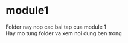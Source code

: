 # module1
Folder nay nop cac bai tap cua module 1</br>
Hay mo tung folder va xem noi dung ben trong
